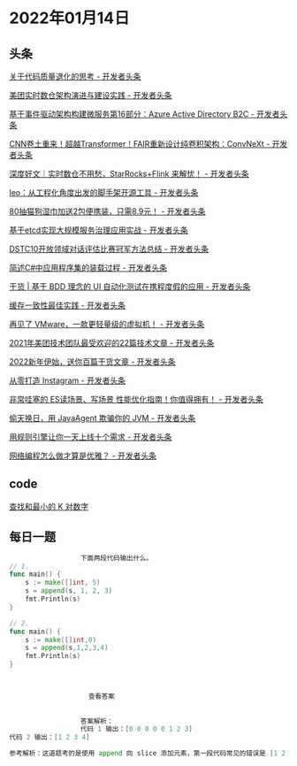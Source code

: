 # 2022年01月14日
## 头条
[关于代码质量退化的思考 - 开发者头条](https://toutiao.io/k/zzaz6vu)

[美团实时数仓架构演进与建设实践 - 开发者头条](https://toutiao.io/k/3luzmvf)

[基于事件驱动架构构建微服务第16部分：Azure Active Directory B2C - 开发者头条](https://toutiao.io/k/fydxo29)

[CNN卷土重来！超越Transformer！FAIR重新设计纯卷积架构：ConvNeXt - 开发者头条](https://toutiao.io/k/5fodbg0)

[深度好文｜实时数仓不用愁，StarRocks+Flink 来解忧！ - 开发者头条](https://toutiao.io/k/wklhvr1)

[leo：从工程化角度出发的脚手架开源工具 - 开发者头条](https://toutiao.io/k/caqw3rq)

[80抽猫狗湿巾加送2包便携装，只需8.9元！ - 开发者头条](https://toutiao.io/k/a3lukt7)

[基于etcd实现大规模服务治理应用实战 - 开发者头条](https://toutiao.io/k/dx6dcgu)

[DSTC10开放领域对话评估比赛冠军方法总结 - 开发者头条](https://toutiao.io/k/bw8obkv)

[简述C#中应用程序集的装载过程 - 开发者头条](https://toutiao.io/k/o2v6z2o)

[干货 | 基于 BDD 理念的 UI 自动化测试在携程度假的应用 - 开发者头条](https://toutiao.io/k/nqlrpee)

[缓存一致性最佳实践 - 开发者头条](https://toutiao.io/k/ymscqc1)

[再见了 VMware，一款更轻量级的虚拟机！ - 开发者头条](https://toutiao.io/k/xw2lnva)

[2021年美团技术团队最受欢迎的22篇技术文章 - 开发者头条](https://toutiao.io/k/pjse55y)

[2022新年伊始，送你百篇干货文章 - 开发者头条](https://toutiao.io/k/kchudkd)

[从零打造 Instagram - 开发者头条](https://toutiao.io/k/hufqvji)

[非常哇塞的 ES读场景、写场景 性能优化指南！你值得拥有！ - 开发者头条](https://toutiao.io/k/5pjb28q)

[偷天换日，用 JavaAgent 欺骗你的 JVM - 开发者头条](https://toutiao.io/k/cah22k5)

[用规则引擎让你一天上线十个需求 - 开发者头条](https://toutiao.io/k/ldd1cse)

[网络编程怎么做才算是优雅？ - 开发者头条](https://toutiao.io/k/zylzzpi)



## code
[查找和最小的 K 对数字](https://leetcode-cn.com/problems/find-k-pairs-with-smallest-sums)



## 每日一题
```go
                  下面两段代码输出什么。
// 1.
func main() {
    s := make([]int, 5)
    s = append(s, 1, 2, 3)
    fmt.Println(s)
}

// 2.
func main() {
	s := make([]int,0)
	s = append(s,1,2,3,4)
	fmt.Println(s)
}


                  
                    查看答案
                  
                
                  答案解析：
                  代码 1 输出：[0 0 0 0 0 1 2 3]
代码 2 输出：[1 2 3 4]

参考解析：这道题考的是使用 append 向 slice 添加元素，第一段代码常见的错误是 [1 2 3]，需要注意。

                
```

